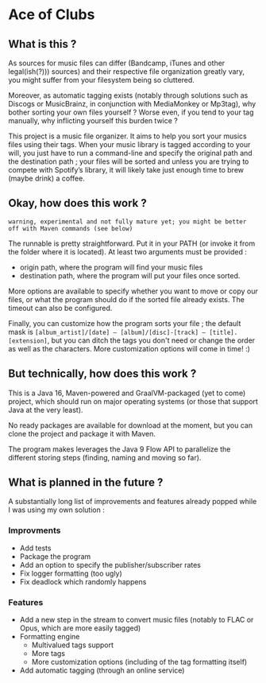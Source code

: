 # Ace of Clubs

## What is this ?

As sources for music files can differ (Bandcamp, iTunes and other legal(ish(?))) sources) and their respective file organization greatly vary, you might suffer from your filesystem being so cluttered. 

Moreover, as automatic tagging exists (notably through solutions such as Discogs or MusicBrainz, in conjunction with MediaMonkey or Mp3tag), why bother sorting your own files yourself ? Worse even, if you tend to your tag manually, why inflicting yourself this burden twice ?

This project is a music file organizer. It aims to help you sort your musics files using their tags. When your music library is tagged according to your will, you just have to run a command-line and specify the original path and the destination path ; your files will be sorted and unless you are trying to compete with Spotify’s library, it will likely take just enough time to brew (maybe drink) a coffee.

## Okay, how does this work ?

```warning, experimental and not fully mature yet; you might be better off with Maven commands (see below)``` 

The runnable is pretty straightforward. Put it in your PATH (or invoke it from the folder where it is located). At least two arguments must be provided :

- origin path, where the program will find your music files
- destination path, where the program will put your files once sorted.

More options are available to specify whether you want to move or copy our files, or what the program should do if the sorted file already exists. The timeout can also be configured.

Finally, you can customize how the program sorts your file ; the default mask is `[album_artist]/[date] – [album]/[disc]-[track] – [title].[extension]`, but you can ditch the tags you don't need or change the order as well as the characters. More customization options will come in time! :)

## But technically, how does this work ?

This is a Java 16, Maven-powered and GraalVM-packaged (yet to come) project, which should run on major operating systems (or those that support Java at the very least).

No ready packages are available for download at the moment, but you can clone the project and package it with Maven.

The program makes leverages the Java 9 Flow API to parallelize the different storing steps (finding, naming and moving so far).

## What is planned in the future ?

A substantially long list of improvements and features already popped while I was using my own solution :

### Improvments 

- Add tests
- Package the program
- Add an option to specify the publisher/subscriber rates
- Fix logger formatting (too ugly)
- Fix deadlock which randomly happens

### Features

- Add a new step in the stream to convert music files (notably to FLAC or Opus, which are more easily tagged)
- Formatting engine
  - Multivalued tags support
  - More tags
  - More customization options (including of the tag formatting itself)
- Add automatic tagging (through an online service)